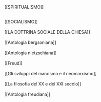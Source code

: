 [[SPIRITUALISMO]]  <br>

<br>
[[SOCIALISMO]]<br> <br>
[[LA DOTTRINA SOCIALE DELLA CHIESA]] <br> <br>
[[Antologia bergsoniana]] <br>
 <br>
[[Antologia nietzschiana]] <br>
 <br>
[[Freud]]<br>
 <br>
[[Gli sviluppi del marxismo e il neomarxismo]] <br>
<br>
[[La filosofia del XX e del XXI secolo]] <br>
<br>
[[Antologia freudiana]] 